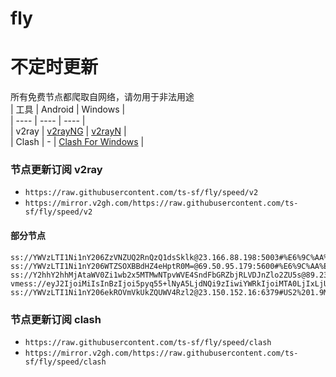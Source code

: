 # fly
# 不定时更新
所有免费节点都爬取自网络，请勿用于非法用途  
|  工具  | Android  | Windows  |  
|  ----  | ----   | ----  |  
| v2ray  | [v2rayNG](https://github.com/2dust/v2rayNG/releases) | [v2rayN](https://github.com/2dust/v2rayN/releases) |  
| Clash  | - | [Clash For Windows](https://github.com/2dust/clashN/releases) | 
  
### 节点更新订阅  v2ray
- `https://raw.githubusercontent.com/ts-sf/fly/speed/v2`  
- `https://mirror.v2gh.com/https://raw.githubusercontent.com/ts-sf/fly/speed/v2`  

#### 部分节点  
``` 
ss://YWVzLTI1Ni1nY206ZzVNZUQ2RnQzQ1dsSklk@23.166.88.198:5003#%E6%9C%AA%E7%9F%A53%201.8MB%2Fs
ss://YWVzLTI1Ni1nY206WTZSOXBBdHZ4eHptR0M=@69.50.95.179:5600#%E6%9C%AA%E7%9F%A54%202.0MB%2Fs
ss://Y2hhY2hhMjAtaWV0Zi1wb2x5MTMwNTpvWVE4SndFbGRZbjRLVDJnZlo2ZU5s@89.23.103.21:51584#%E6%9C%AA%E7%9F%A56%2056.6KB%2Fs
vmess://eyJ2IjoiMiIsInBzIjoi5pyq55+lNyA5LjdNQi9zIiwiYWRkIjoiMTA0LjIxLjU0LjkxIiwicG9ydCI6IjQ0MyIsImlkIjoiMDNmY2M2MTgtYjkzZC02Nzk2LTZhZWQtOGEzOGM5NzVkNTgxIiwiYWlkIjoiMSIsInNjeSI6ImF1dG8iLCJuZXQiOiJ3cyIsInR5cGUiOiJub25lIiwiaG9zdCI6ImIuaGFsb24uaG9tZXMiLCJwYXRoIjoibGlua3Z3cyIsInRscyI6InRscyIsInNuaSI6ImIuaGFsb24uaG9tZXMiLCJ0ZXN0X25hbWUiOiI3In0=
ss://YWVzLTI1Ni1nY206ekROVmVkUkZQUWV4Rzl2@23.150.152.16:6379#US2%201.9MB%2Fs
```
### 节点更新订阅  clash
- `https://raw.githubusercontent.com/ts-sf/fly/speed/clash`  
- `https://mirror.v2gh.com/https://raw.githubusercontent.com/ts-sf/fly/speed/clash`  


